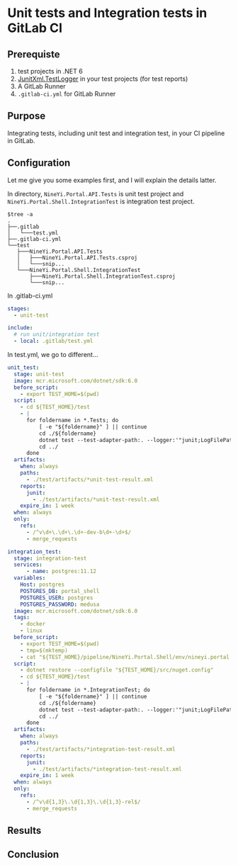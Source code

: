 # Unit tests and Integration tests in GitLab CI

## Prerequiste

1. test projects in .NET 6
2. [JunitXml.TestLogger](https://www.nuget.org/packages/JunitXml.TestLogger) in your test projects (for test reports)
3. A GitLab Runner
4. `.gitlab-ci.yml` for GitLab Runner

## Purpose

Integrating tests, including unit test and integration test, in your CI pipeline in GitLab.

## Configuration

Let me give you some examples first, and I will explain the details latter.

In directory, `NineYi.Portal.API.Tests` is unit test project and `NineYi.Portal.Shell.IntegrationTest` is integration test project.

```plain
$tree -a
.
├──.gitlab
│   └───test.yml
├──.gitlab-ci.yml
└──test
   ├───NineYi.Portal.API.Tests
   │   ├───NineYi.Portal.API.Tests.csproj
   │   └───snip...
   └───NineYi.Portal.Shell.IntegrationTest
       ├───NineYi.Portal.Shell.IntegrationTest.csproj
       └───snip...
```

In .gitlab-ci.yml

```yaml
stages:
  - unit-test

include:
  # run unit/integration test
  - local: .gitlab/test.yml
```

In test.yml, we go to different...
<!-- TODO: -->

```yml
unit_test:
  stage: unit-test
  image: mcr.microsoft.com/dotnet/sdk:6.0 
  before_script: 
    - export TEST_HOME=$(pwd)
  script:
    - cd ${TEST_HOME}/test
    - |
      for foldername in *.Tests; do
          [ -e "${foldername}" ] || continue
          cd ./${foldername}
          dotnet test --test-adapter-path:. --logger:'"junit;LogFilePath=..\artifacts\'${foldername}'-unit-test-result.xml;MethodFormat=Class;FailureBodyFormat=Verbose"'
          cd ../
      done
  artifacts:
    when: always
    paths: 
      - ./test/artifacts/*unit-test-result.xml
    reports:
      junit: 
        - ./test/artifacts/*unit-test-result.xml
    expire_in: 1 week
  when: always
  only:
    refs:
      - /^v\d+\.\d+\.\d+-dev-b\d+-\d+$/
      - merge_requests

integration_test:
  stage: integration-test
  services:
      - name: postgres:11.12
  variables:
    Host: postgres
    POSTGRES_DB: portal_shell
    POSTGRES_USER: postgres
    POSTGRES_PASSWORD: medusa
  image: mcr.microsoft.com/dotnet/sdk:6.0 
  tags:
    - docker
    - linux
  before_script: 
    - export TEST_HOME=$(pwd)
    - tmp=$(mktemp)
    - cat "${TEST_HOME}/pipeline/NineYi.Portal.Shell/env/nineyi.portal.shell.integration.test.gitlab.env" > "$tmp" && mv "$tmp" "${TEST_HOME}/pipeline/NineYi.Portal.Shell/env/nineyi.portal.shell.integration.test.env"
  script:
    - dotnet restore --configfile "${TEST_HOME}/src/nuget.config"
    - cd ${TEST_HOME}/test
    - |
      for foldername in *.IntegrationTest; do
          [ -e "${foldername}" ] || continue
          cd ./${foldername}
          dotnet test --test-adapter-path:. --logger:'"junit;LogFilePath=..\artifacts\'${foldername}'-integration-test-result.xml;MethodFormat=Class;FailureBodyFormat=Verbose"'
          cd ../
      done
  artifacts:
    when: always
    paths: 
      - ./test/artifacts/*integration-test-result.xml
    reports:
      junit: 
        - ./test/artifacts/*integration-test-result.xml
    expire_in: 1 week
  when: always
  only:
    refs:
      - /^v\d{1,3}\.\d{1,3}\.\d{1,3}-rel$/
      - merge_requests
```

## Results

## Conclusion
